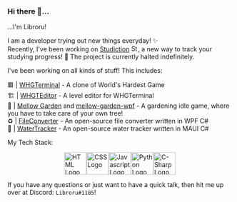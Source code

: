 ### Hi there 👋...
...I'm Libroru!

I am a developer trying out new things everyday! ✨<br>
Recently, I've been working on [Studiction](https://github.com/Majost-Libroru/Studiction) <a href="https://github.com/Majost-Libroru/Studiction"><img src="https://camo.githubusercontent.com/d21a533deb73a8884a1be2880fcc53831932498e2ceec547818a66726113d12b/68747470733a2f2f692e696d6775722e636f6d2f594b74647a444f2e706e67" alt="Studiction Logo" style="height: 15px;"/></a>, a new way to track your studying progress! 🧐 The project is currently halted indefinitely. 

I've been working on all kinds of stuff! This includes:

🟥 | [WHGTerminal](https://github.com/Libroru/WHGTerminal) - A clone of World's Hardest Game<br>
🏗️ | [WHGTEditor](https://github.com/Libroru/WHGTEditor) - A level editor for WHGTerminal<br>
🌳 | [Mellow Garden](https://libroru.itch.io/mellow-garden) and [mellow-garden-wpf](https://github.com/Libroru/mellow-garden-wpf) - A gardening idle game, where you have to take care of your own tree!<br>
♻️ | [FileConverter](https://github.com/Libroru/FileConverter) - An open-source file converter written in WPF C#<br>
🥛 | [WaterTracker](https://github.com/Libroru/WaterTracker) - An open-source water tracker written in MAUI C#<br>

My Tech Stack:<br>

<div style="display: flex; flex-direction: row; justify-content: center; align-items: center;">
  <img src="https://imgs.search.brave.com/Ry793Y_rVjr3IPj97p_Edd-ePaMPvGonmQvH_YlN0l0/rs:fit:1008:1200:1/g:ce/aHR0cHM6Ly93b3Js/ZC1pdC5yby9pbWFn/ZXMvbG9nb19odG1s/LnBuZw" alt="HTML Logo" style="height: 50px;"/>
  <img src="https://imgs.search.brave.com/RYszE8MjdcHAVcQ3UQ7WEba8EP2Jo-KIlv9Xwgogws4/rs:fit:214:300:1/g:ce/aHR0cHM6Ly93cGd1/cnUuY28udWsvd3At/Y29udGVudC91cGxv/YWRzLzIwMTMvMDkv/Q1NTLUxvZ28tMjE0/eDMwMC5wbmc" alt="CSS Logo" style="height: 50px;"/>
  <img src="https://imgs.search.brave.com/SnF6Oe8Q_va-vv7IQV60dbirM5lFMCabEHYNSYrdZ3I/rs:fit:1200:1200:1/g:ce/aHR0cHM6Ly9sb2dv/cy1kb3dubG9hZC5j/b20vd3AtY29udGVu/dC91cGxvYWRzLzIw/MTkvMDEvSmF2YVNj/cmlwdF9Mb2dvLnBu/Zw" alt="Javascript Logo" style="height: 50px; width:50px;"/>
  <img src="https://imgs.search.brave.com/vB3rIUOwUdSCy9FquSiK2jlHfO7i8b1KcIbEvkFdqWs/rs:fit:1200:1200:1/g:ce/aHR0cHM6Ly9sb2dv/cy1kb3dubG9hZC5j/b20vd3AtY29udGVu/dC91cGxvYWRzLzIw/MTYvMTAvUHl0aG9u/X2xvZ29faWNvbi5w/bmc" alt="Python Logo" style="height: 50px; width:50px;"/>
  <img src="https://imgs.search.brave.com/DHLMm8bNg0UfKjotzw1r-Etk82rXCp7QIUMd8WDoq5s/rs:fit:1200:1200:1/g:ce/aHR0cHM6Ly8xLmJw/LmJsb2dzcG90LmNv/bS8tcUtZeXNseGFz/eEEvV0ZqejhrSjRx/dUkvQUFBQUFBQUFy/OEEvR2theTNpVzVs/NmNic3czZDFYWm9U/TE5yYnZXcGlmLXFR/Q0xjQi9zMTYwMC9j/c2hhcnAucG5n" alt="C-Sharp Logo" style="height: 50px; width:50px;"/>
</div>

If you have any questions or just want to have a quick talk, then hit me up over at Discord: `Libroru#1185`!
